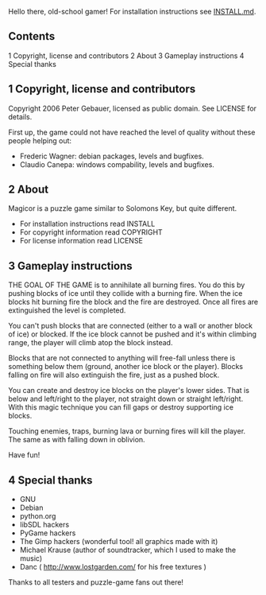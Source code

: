 Hello there, old-school gamer! For installation instructions see [INSTALL.md](INSTALL.md).

Contents
-------
1  Copyright, license and contributors
2  About
3  Gameplay instructions
4  Special thanks


1  Copyright, license and contributors
--------------------------------------
Copyright 2006 Peter Gebauer, licensed as public domain. See LICENSE for
details.

First up, the game could not have reached the level of quality without
these people helping out:

 - Frederic Wagner: debian packages, levels and bugfixes.
 - Claudio Canepa: windows compability, levels and bugfixes.


2  About
--------
Magicor is a puzzle game similar to Solomons Key, but quite different.

 - For installation instructions read INSTALL
 - For copyright information read COPYRIGHT
 - For license information read LICENSE


3  Gameplay instructions
------------------------
THE GOAL OF THE GAME is to annihilate all burning fires. You do this
by pushing blocks of ice until they collide with a burning fire.
When the ice blocks hit burning fire the block and the fire are destroyed.
Once all fires are extinguished the level is completed.

You can't push blocks that are connected (either to a wall or another block
of ice) or blocked. If the ice block cannot be pushed and it's within climbing
range, the player will climb atop the block instead.

Blocks that are not connected to anything will free-fall unless there is
something below them (ground, another ice block or the player). Blocks falling
on fire will also extinguish the fire, just as a pushed block.

You can create and destroy ice blocks on the player's lower sides. That is
below and left/right to the player, not straight down or straight left/right.
With this magic technique you can fill gaps or destroy supporting ice blocks.

Touching enemies, traps, burning lava or burning fires will kill the 
player. The same as with falling down in oblivion.

Have fun!


4 Special thanks
----------------
  - GNU
  - Debian
  - python.org
  - libSDL hackers
  - PyGame hackers
  - The Gimp hackers (wonderful tool! all graphics made with it)
  - Michael Krause (author of soundtracker, which I used to make the music) 
  - Danc ( http://www.lostgarden.com/ for his free textures )

Thanks to all testers and puzzle-game fans out there!
